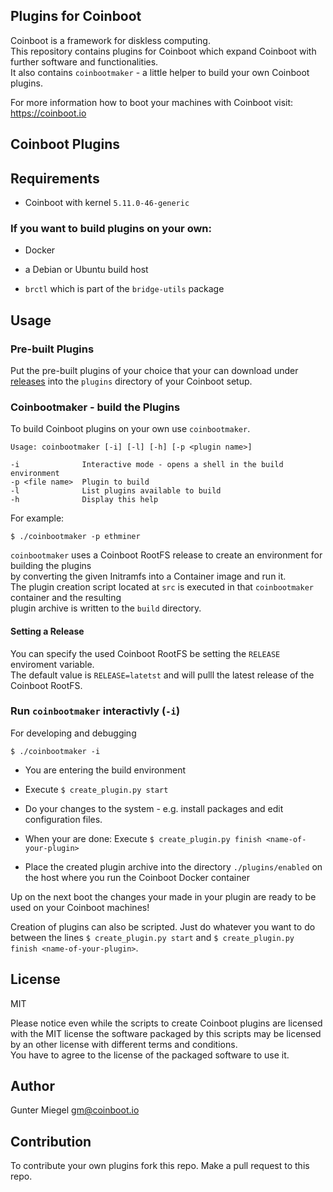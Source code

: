 ## Plugins for Coinboot

Coinboot is a framework for diskless computing.   
This repository contains plugins for Coinboot which expand Coinboot with further software and functionalities.  
It also contains `coinbootmaker` - a little helper to build your own Coinboot plugins.  
  
For more information how to boot your machines with Coinboot visit: https://coinboot.io

## Coinboot Plugins 

<!-- PLACEHOLDER FOR MARKDOWN PLUGIN TABLE -->

## Requirements

* Coinboot with kernel `5.11.0-46-generic`

### If you want to build plugins on your own: 

* Docker 

* a Debian or Ubuntu build host

* `brctl` which is part of the `bridge-utils` package

## Usage

### Pre-built Plugins

Put the pre-built plugins of your choice that your can download under [releases](https://github.com/frzb/coinboot-plugins/releases)
into the `plugins` directory of your Coinboot setup.

### Coinbootmaker - build the Plugins

To build Coinboot plugins on your own use `coinbootmaker`.

```
Usage: coinbootmaker [-i] [-l] [-h] [-p <plugin name>]

-i              Interactive mode - opens a shell in the build environment
-p <file name>  Plugin to build
-l              List plugins available to build
-h              Display this help
```

For example:

```
$ ./coinbootmaker -p ethminer
```

`coinbootmaker` uses a Coinboot RootFS release to create an environment for building the plugins  
by converting the given Initramfs into a Container image and run it.  
The plugin creation script located at `src` is executed in that `coinbootmaker` container and the resulting  
plugin archive is written to the `build` directory. 
#### Setting a Release
You can specify the used Coinboot RootFS be setting the `RELEASE` enviroment variable.  
The default value is `RELEASE=latetst` and will pulll the latest release of the Coinboot RootFS.  

### Run `coinbootmaker` interactivly (`-i`)

For developing and debugging 

```
$ ./coinbootmaker -i
```

* You are entering the build environment

* Execute `$ create_plugin.py start `

* Do your changes to the system - e.g. install packages and edit configuration files.

* When your are done: Execute `$ create_plugin.py finish <name-of-your-plugin>`

* Place the created plugin archive into the directory `./plugins/enabled` on the host where you run the Coinboot Docker container

Up on the next boot the changes your made in your plugin are ready to be used on your Coinboot machines!

Creation of plugins can also be scripted. Just do whatever you want to do between the lines `$ create_plugin.py start` and `$ create_plugin.py finish <name-of-your-plugin>`.


## License

MIT

Please notice even while the scripts to create Coinboot plugins are licensed with the MIT license the software packaged by this scripts may be licensed by an other license with different terms and conditions.  
You have to agree to the license of the packaged software to use it.

## Author

Gunter Miegel 
gm@coinboot.io

## Contribution

To contribute your own plugins fork this repo. 
Make a pull request to this repo. 
